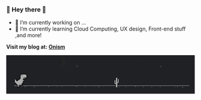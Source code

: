 ### 👋 Hey there 👋

- 🔭 I’m currently working on ...
- 🌱 I’m currently learning Cloud Computing, UX design, Front-end stuff ,and more!

**Visit my blog at: [Onism](https://felix-ku.github.io/)**

[![name](Dino.gif)](https://felix-ku.github.io/)
